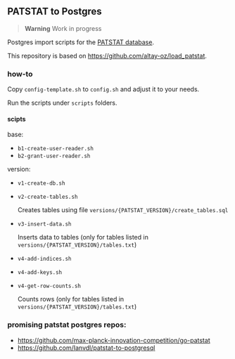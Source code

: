 ## PATSTAT to Postgres 

> **Warning**
> Work in progress

Postgres import scripts for the [PATSTAT database](https://www.epo.org/searching-for-patents/business/patstat.html).

This repository is based on <https://github.com/altay-oz/load_patstat>.


### how-to

Copy `config-template.sh` to `config.sh` and adjust it to your needs.

Run the scripts under `scripts` folders.

#### scipts

base:
- `b1-create-user-reader.sh`
- `b2-grant-user-reader.sh`

version:
- `v1-create-db.sh`
- `v2-create-tables.sh`

    Creates tables using file `versions/{PATSTAT_VERSION}/create_tables.sql`

- `v3-insert-data.sh`

    Inserts data to tables (only for tables listed in `versions/{PATSTAT_VERSION}/tables.txt`)

- `v4-add-indices.sh`
- `v4-add-keys.sh`
- `v4-get-row-counts.sh`

    Counts rows (only for tables listed in `versions/{PATSTAT_VERSION}/tables.txt`)

### promising patstat postgres repos:

- https://github.com/max-planck-innovation-competition/go-patstat
- https://github.com/Ianvdl/patstat-to-postgresql
